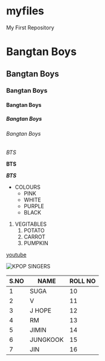 # myfiles
My First Repository
# Bangtan Boys
## Bangtan Boys
### Bangtan Boys
#### Bangtan Boys
##### Bangtan Boys
###### Bangtan Boys
*BTS* 

**BTS**

***BTS***
* COLOURS 
  * PINK
  * WHITE
  * PURPLE
  * BLACK


1. VEGITABLES 
     1. POTATO 
     2. CARROT
     3. PUMPKIN 
     
[youtube](https://www.youtube.com/)

![KPOP SINGERS](https://cdn.filestackcontent.com/OZGcwDviTs2heF8LBKA4/convert?cache=true&crop=0%2C111%2C959%2C479&crop_first=true&quality=90&w=1920)

S.NO|NAME|ROLL NO
------|------------|--------
1|SUGA|10
2|V|11
3|J HOPE|12
4|RM|13
5|JIMIN|14
6|JUNGKOOK|15
7|JIN|16

